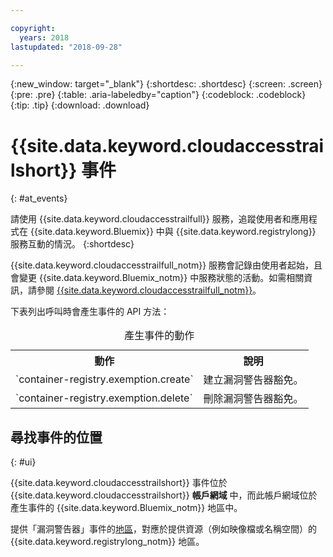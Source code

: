 ```yaml
---

copyright:
  years: 2018
lastupdated: "2018-09-28"

---
```


{:new_window: target="_blank"}
{:shortdesc: .shortdesc}
{:screen: .screen}
{:pre: .pre}
{:table: .aria-labeledby="caption"}
{:codeblock: .codeblock}
{:tip: .tip}
{:download: .download}


# {{site.data.keyword.cloudaccesstrailshort}} 事件  
{: #at_events}

請使用 {{site.data.keyword.cloudaccesstrailfull}} 服務，追蹤使用者和應用程式在 {{site.data.keyword.Bluemix}} 中與 {{site.data.keyword.registrylong}} 服務互動的情況。
{:shortdesc}

{{site.data.keyword.cloudaccesstrailfull_notm}} 服務會記錄由使用者起始，且會變更 {{site.data.keyword.Bluemix_notm}} 中服務狀態的活動。如需相關資訊，請參閱 [{{site.data.keyword.cloudaccesstrailfull_notm}}](/docs/services/cloud-activity-tracker/index.html#getting-started-with-cla)。 

下表列出呼叫時會產生事件的 API 方法：

<table>
  <caption>產生事件的動作</caption>
  <tr>
    <th>動作</th>
	  <th>說明</th>
  </tr>
  <tr>
    <td>`container-registry.exemption.create`</td>
	  <td>建立漏洞警告器豁免。</td>
  </tr>
  <tr>
    <td>`container-registry.exemption.delete`</td>
	  <td>刪除漏洞警告器豁免。</td>
  </tr>
 </table>



## 尋找事件的位置
{: #ui}

{{site.data.keyword.cloudaccesstrailshort}} 事件位於 {{site.data.keyword.cloudaccesstrailshort}} **帳戶網域** 中，而此帳戶網域位於產生事件的 {{site.data.keyword.Bluemix_notm}} 地區中。

提供「漏洞警告器」事件的[地區](/docs/services/Registry/registry_overview.html#registry_regions)，對應於提供資源（例如映像檔或名稱空間）的 {{site.data.keyword.registrylong_notm}} 地區。






